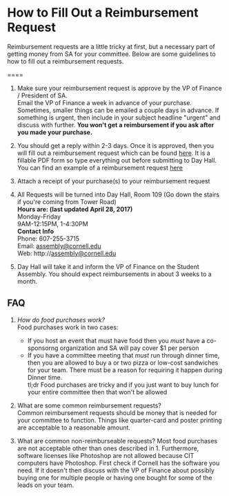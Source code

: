 # How to Fill Out a Reimbursement Request

Reimbursement requests are a little tricky at first, but a necessary part of getting money from SA for your committee. Below are some guidelines to how to fill out a reimbursement requests.

====

1. Make sure your reimbursement request is approve by the VP of Finance / President of SA.  
Email the VP of Finance a week in advance of your purchase. Sometimes, smaller things can be emailed a couple days in advance. If something is urgent, then include in your subject headline "urgent" and discuss with further. **You won't get a reimbursement if you ask after you made your purchase.**

2. You should get a reply within 2-3 days. Once it is approved, then you will fill out a reimbursement request which can be found [here](http://assembly.cornell.edu/uploads/Main/20120912_assemblies_reimbursement_request.pdf). It is a fillable PDF form so type everything out before submitting to Day Hall. You can find an example of a reimbursement request [here](example-reimbursement.pdf)

3. Attach a receipt of your purchase(s) to your reimbursement request

4. All Requests will be turned into Day Hall, Room 109 (Go down the stairs if you're coming from Tower Road)  
**Hours are: (last updated April 28, 2017)**  
Monday-Friday  
9AM-12:15PM, 1-4:30PM  
**Contact Info**  
Phone: 607-255-3715  
Email: assembly@cornell.edu  
Web: http://assembly@cornell.edu


5. Day Hall will take it and inform the VP of Finance on the Student Assembly. You should expect reimbursements in about 3 weeks to a month.

## FAQ
1. *How do food purchases work?*  
Food purchases work in two cases:  
    * If you host an event that must have food then you *must* have a co-sponsorng organization and SA will pay cover $1 per person  
    * If you have a committee meeting that *must* run through dinner time, then you are allowed to buy a or two pizza or low-cost sandwiches for your team. There must be a reason for requiring it happen during Dinner time.  
  tl;dr Food purchases are tricky and if you just want to buy lunch for your entire committee then that won't be allowed

2. What are some common reimbursement requests?  
Common reimbursement requests should be money that is needed for your committee to function. Things like quarter-card and poster printing are acceptable to a reasonable amount. 

3. What are common non-reimburseable requests?
Most food purchases are not acceptable other than ones described in 1. Furthermore, software licenses like Photoshop are not allowed because CIT computers have Photoshop. First check if Cornell has the software you need. If it doesn't then discuss with the VP of Finance about possibly buying one for multiple people or having one bought for some of the leads on your team.
